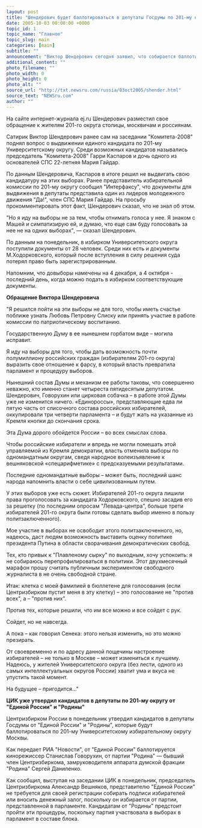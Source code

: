 ```yaml
---
layout: post
title: "Шендерович будет баллотироваться в депутаты Госдумы по 201-му округу Москвы"
date: 2005-10-03 00:00:00 +0000
topic_id: 1
topic_name: "Главное"
topic_slug: main
categories: [main]
subtitle: ""
announcement: "Виктор Шендерович сегодня заявил, что собирается баллотироваться в депутаты Государственной думы по 201-му избирательному округу города Москвы. Напомним, что писатель Виктор Шендерович является также и членом совета \"Комитета-2008. Свободный выбор\", возглавляемого Гарри Каспаровым."
additional_content: ""
photo_filename: ""
photo_width: 0
photo_height: 0
photo_alt: ""
source_url: "http://txt.newsru.com/russia/03oct2005/shender.html"
source_text: "NEWSru.com"
author: ""
---
```

На сайте интернет-журнала ej.ru Шендерович разместил свое обращение к жителям 201-го округа столицы, москвичам и россиянам.

Сатирик Виктор Шендерович ранее сам на заседании "Комитета-2008" поднял вопрос о выдвижении единого кандидата по 201-му Университетскому округу. Среди возможных кандидатов назывались председатель "Комитета-2008" Гарри Каспаров и дочь одного из основателей СПС 22-летняя Мария Гайдар.

По данным Шендеровича, Каспаров в итоге решил не выдвигать свою кандидатуру на этих выборах. Ранее представитель избирательной комиссии по 201-му округу сообщил "Интерфаксу", что документы для выдвижения в депутаты представила один из лидеров молодежного движения "Да!", член СПС Мария Гайдар. На просьбу прокомментировать этот факт, Шендерович сказал, что не знал об этом.

"Но я иду на выборы не за тем, чтобы отнимать голоса у нее. Я знаком с Машей и симпатизирую ей, и думаю, что еще сам буду голосовать за нее не на одних выборах", &mdash; сказал Шендерович.

По данным на понедельник, в избирком Университетского округа поступили документы от 28 человек. Среди них есть и документы М.Ходорковского, который после вступления в силу решения суда потерял право быть зарегистрированным.

Напомним, что довыборы намечены на 4 декабря, а 4 октября - последний день, когда можно подать в избирком соответствующие документы.

<strong>Обращение Виктора Шендеровича</strong>

"Я решился пойти на эти выборы не для того, чтобы иметь счастье поближе узнать Любовь Петровну Слиску или принять участие в работе комиссии по патриотическому воспитанию.

Государственную Думу в ее нынешнем горбатом виде – могила исправит.

Я иду на выборы для того, чтобы дать возможность почти полумиллиону российских граждан (избирателям 201-го округа) выразить свое отношение к фарсу, в который власть превратила парламент и процедуру выборов.

Нынешний состав Думы и механизм ее работы таковы, что совершенно неважно, кто именно станет четыреста пятидесятым депутатом. Шендерович, Говорухин или цирковая собачка – в работе этой Думы уже не изменится ничего. «Единороссы», представляющие едва ли пятую часть от списочного состава российских избирателей, оккупировали три четверти парламента – и будут жать на указанные из Кремля кнопки до скончания срока.

Эта Дума дорого обойдется России – во всех смыслах слова.

Чтобы российские избиратели и впредь не могли помешать этой управляемой из Кремля демократии, власть отменила выборы по одномандатным округам, сведя народное волеизъявление к вешняковской «спецарифметике» с предсказуемыми результатами.

Последние одномандатные выборы – может быть, последний шанс народа напомнить власти о себе цивилизованным путем.

У этих выборов уже есть сюжет. Избирателей 201-го округа лишили права проголосовать за кандидата Ходорковского, спешно засадив его за решетку (по последним опросам "Левада-центра", больше трети избирателей 201-го округа были готовы сделать выбор именно в пользу политзаключенного).

Мое участие в выборах не освободит этого политзаключенного, но, надеюсь, даст людям возможность выставить оценку политике президента Путина в области сворачивания демократических свобод.

Тех, кто привык к "Плавленому сырку" по выходным, хочу успокоить: я не собираюсь перепрофилироваться в политики. Этот двухмесячный марафон прошу считать публичным экспериментом свободного журналиста в не очень свободной стране.

Итак: клетка с моей фамилией в бюллетене для голосования (если Центризбирком пустит меня в эту клетку) – это голосование не "против всех", а – "против них".

Против тех, которые решили, что им все можно и все сойдет с рук.

Сойдет, но не навсегда.

А пока – как говорил Сенека: этого нельзя изменить, но это можно презирать.

От своевременно и по адресу данной пощечины настроение избирателей – не только в Москве – может измениться к лучшему. Надеюсь, у жителей Университетского округа (без лести, одного из самых интеллектуальных округов России) хватит ума и вкуса не упустить такой момент.

На будущее – пригодится…"

<strong>ЦИК уже утвердил кандидатов в депутаты по 201-му округу от "Единой России" и "Родины"</strong>

Центризбирком России в понедельник утвердил кандидатов в депутаты Госдумы от "Единой России" и "Родины", которые будут баллотироваться по 201-му Университетскому избирательному округу Москвы.

Как передает РИА "Новости", от "Единой России" баллотируется кинорежиссер Станислав Говорухин, от партии "Родина" &mdash; бывший член Центризбиркома, замруководителя аппарата думской фракции "Родина" Сергей Даниленко.

Как сообщил, выступая на заседании ЦИК в понедельник, председатель Центризбиркома Александр Вешняков, представителю "Единой России" не требуется для своей регистрации собирать подписи избирателей или вносить денежный залог, поскольку он избирается от партии, представленной в парламенте. Кандидатам от "Родины" предстоит пройти эти процедуры, поскольку партия участвовала в выборах в парламент в составе блока.
